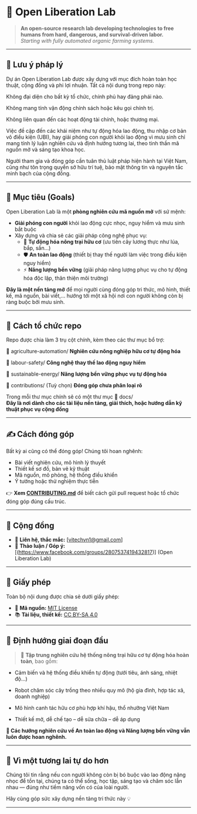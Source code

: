 # 🧠 Open Liberation Lab

> **An open-source research lab developing technologies to free humans from hard, dangerous, and survival-driven labor.**  
> _Starting with fully automated organic farming systems._

---

## 📜 Lưu ý pháp lý
Dự án Open Liberation Lab được xây dựng với mục đích hoàn toàn học thuật, cộng đồng và phi lợi nhuận. Tất cả nội dung trong repo này:

Không đại diện cho bất kỳ tổ chức, chính phủ hay đảng phái nào.

Không mang tính vận động chính sách hoặc kêu gọi chính trị.

Không liên quan đến các hoạt động tài chính, hoặc thương mại.

Việc đề cập đến các khái niệm như tự động hóa lao động, thu nhập cơ bản vô điều kiện (UBI), hay giải phóng con người khỏi lao động vì mưu sinh chỉ mang tính lý luận nghiên cứu và định hướng tương lai, theo tinh thần mã nguồn mở và sáng tạo khoa học.

Người tham gia và đóng góp cần tuân thủ luật pháp hiện hành tại Việt Nam, cũng như tôn trọng quyền sở hữu trí tuệ, bảo mật thông tin và nguyên tắc minh bạch của cộng đồng.

---


## 🌱 Mục tiêu (Goals)

Open Liberation Lab là một **phòng nghiên cứu mã nguồn mở** với sứ mệnh:

- **Giải phóng con người** khỏi lao động cực nhọc, nguy hiểm và mưu sinh bắt buộc
- Xây dựng và chia sẻ các giải pháp công nghệ phục vụ:
  - 🌾 **Tự động hóa nông trại hữu cơ** (ưu tiên cây lương thực như lúa, bắp, sắn…)
  - 🛡️ **An toàn lao động** (thiết bị thay thế người làm việc trong điều kiện nguy hiểm)
  - ⚡ **Năng lượng bền vững** (giải pháp năng lượng phục vụ cho tự động hóa độc lập, thân thiện môi trường)

**Đây là một nền tảng mở** để mọi người cùng đóng góp tri thức, mô hình, thiết kế, mã nguồn, bài viết,... hướng tới một xã hội nơi con người không còn bị ràng buộc bởi mưu sinh.

---

## 🔧 Cách tổ chức repo

Repo được chia làm 3 trụ cột chính, kèm theo các thư mục bổ trợ:

📁 agriculture-automation/	   **Nghiên cứu nông nghiệp hữu cơ tự động hóa**

📁 labour-safety/	             **Công nghệ thay thế lao động nguy hiểm**

📁 sustainable-energy/	       **Năng lượng bền vững phục vụ tự động hóa**

📁 contributions/	(Tuỳ chọn)   **Đóng góp chưa phân loại rõ**

Trong mỗi thư mục chính sẽ có một thư mục 📁 docs/	                    
**Đây là nơi dành cho các tài liệu nền tảng, giải thích, hoặc hướng dẫn kỹ thuật phục vụ cộng đồng**

---

## ✍️ Cách đóng góp

Bất kỳ ai cũng có thể đóng góp! Chúng tôi hoan nghênh:

- Bài viết nghiên cứu, mô hình lý thuyết
- Thiết kế sơ đồ, bản vẽ kỹ thuật
- Mã nguồn, mô phỏng, hệ thống điều khiển
- Ý tưởng hoặc thử nghiệm thực tiễn

👉 **Xem [CONTRIBUTING.md](./CONTRIBUTING.md)** để biết cách gửi pull request hoặc tổ chức đóng góp đúng cấu trúc.

---

## 💬 Cộng đồng

- 📩 **Liên hệ, thắc mắc:** [vitechvn1@gmail.com]
- 💬 **Thảo luận / Góp ý:** [(https://www.facebook.com/groups/2807537419432817)]  (Open Liberation Lab)

---

## 📜 Giấy phép

Toàn bộ nội dung được chia sẻ dưới giấy phép:

- 📄 **Mã nguồn:** [MIT License](./LICENSE)  
- 📚 **Tài liệu, thiết kế:** [CC BY-SA 4.0](https://creativecommons.org/licenses/by-sa/4.0/)

---

## 🚀 Định hướng giai đoạn đầu

> 🎯 **Tập trung nghiên cứu hệ thống nông trại hữu cơ tự động hóa hoàn toàn**, bao gồm:
- Cảm biến và hệ thống điều khiển tự động (tưới tiêu, ánh sáng, nhiệt độ...)

- Robot chăm sóc cây trồng theo nhiều quy mô (hộ gia đình, hợp tác xã, doanh nghiệp)

- Mô hình canh tác hữu cơ phù hợp khí hậu, thổ nhưỡng Việt Nam

- Thiết kế mở, dễ chế tạo – dễ sửa chữa – dễ áp dụng

**🔧 Các hướng nghiên cứu về An toàn lao động và Năng lượng bền vững vẫn luôn được hoan nghênh.**

---



## 🙌 Vì một tương lai tự do hơn

Chúng tôi tin rằng nếu con người không còn bị bó buộc vào lao động nặng nhọc để tồn tại, chúng ta có thể sống, học tập, sáng tạo và chăm sóc lẫn nhau — đúng như tiềm năng vốn có của loài người.

Hãy cùng góp sức xây dựng nền tảng tri thức này 💡

---
